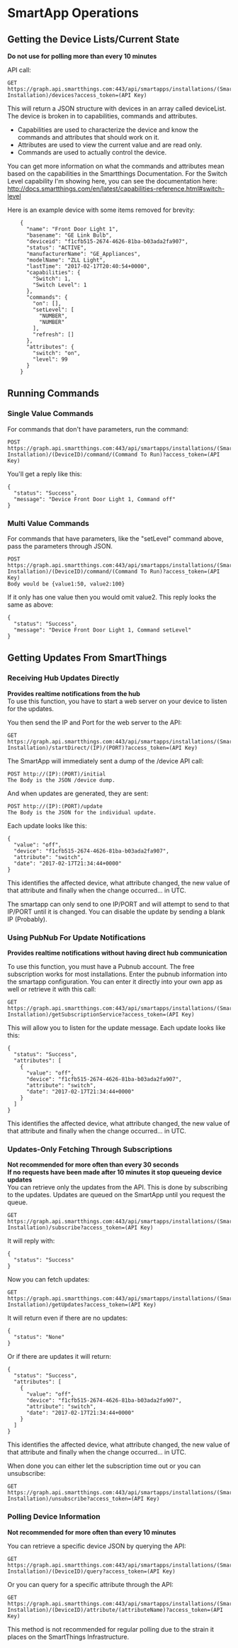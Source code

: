 # SmartApp Operations

## Getting the Device Lists/Current State
<b>Do not use for polling more than every 10 minutes</b>

API call:	
```
GET https://graph.api.smartthings.com:443/api/smartapps/installations/(Smartapp Installation)/devices?access_token=(API Key)
```
This will return a JSON structure with devices in an array called deviceList.
The device is broken in to capabilities, commands and attributes.
 * Capabilities are used to characterize the device and know the commands and attributes that should work on it.
 * Attributes are used to view the current value and are read only.
 * Commands are used to actually control the device.

You can get more information on what the commands and attributes mean based on the capabilities in the Smartthings Documentation.
For the Switch Level capability I'm showing here, you can see the documentation here: http://docs.smartthings.com/en/latest/capabilities-reference.html#switch-level

Here is an example device with some items removed for brevity:
```
	{
      "name": "Front Door Light 1",
      "basename": "GE Link Bulb",
      "deviceid": "f1cfb515-2674-4626-81ba-b03ada2fa907",
      "status": "ACTIVE",
      "manufacturerName": "GE_Appliances",
      "modelName": "ZLL Light",
      "lastTime": "2017-02-17T20:40:54+0000",
      "capabilities": {
        "Switch": 1,
		"Switch Level": 1
      },
      "commands": {
        "on": [],
        "setLevel": [
          "NUMBER",
          "NUMBER"
        ],
        "refresh": []
      },
      "attributes": {
        "switch": "on",
        "level": 99
      }
    }
```

## Running Commands
### Single Value Commands
For commands that don't have parameters, run the command:
```
POST https://graph.api.smartthings.com:443/api/smartapps/installations/(Smartapp Installation)/(DeviceID)/command/(Command To Run)?access_token=(API Key)
```
You'll get a reply like this:
```
{
  "status": "Success",
  "message": "Device Front Door Light 1, Command off"
}
```

### Multi Value Commands
For commands that have parameters, like the "setLevel" command above, pass the parameters through JSON.
```
POST https://graph.api.smartthings.com:443/api/smartapps/installations/(Smartapp Installation)/(DeviceID)/command/(Command To Run)?access_token=(API Key)
Body would be {value1:50, value2:100}
```
If it only has one value then you would omit value2.
This reply looks the same as above:
```
{
  "status": "Success",
  "message": "Device Front Door Light 1, Command setLevel"
}
```
## Getting Updates From SmartThings
### Receiving Hub Updates Directly
<b>Provides realtime notifications from the hub</b><BR />
To use this function, you have to start a web server on your device to listen for the updates.

You then send the IP and Port for the web server to the API:
```
GET https://graph.api.smartthings.com:443/api/smartapps/installations/(Smartapp Installation)/startDirect/(IP)/(PORT)?access_token=(API Key)
```

The SmartApp will immediately sent a dump of the /device API call:
```
POST http://(IP):(PORT)/initial
The Body is the JSON /device dump.
```
And when updates are generated, they are sent:
```
POST http://(IP):(PORT)/update
The Body is the JSON for the individual update.
```
Each update looks like this:
```
{
  "value": "off",
  "device": "f1cfb515-2674-4626-81ba-b03ada2fa907",
  "attribute": "switch",
  "date": "2017-02-17T21:34:44+0000"
}
```
This identifies the affected device, what attribute changed, the new value of that attribute and finally when the change occurred... in UTC.

The smartapp can only send to one IP/PORT and will attempt to send to that IP/PORT until it is changed. 
You can disable the update by sending a blank IP (Probably).


### Using PubNub For Update Notifications
<b>Provides realtime notifications without having direct hub communication</b><BR />


To use this function, you must have a Pubnub account. The free subscription works for most installations.
Enter the pubnub information into the smartapp configuration.
You can enter it directly into your own app as well or retrieve it with this call:
```
GET https://graph.api.smartthings.com:443/api/smartapps/installations/(Smartapp Installation)/getSubscriptionService?access_token=(API Key)
```
This will allow you to listen for the update message.
Each update looks like this:
```
{
  "status": "Success",
  "attributes": [
    {
      "value": "off",
      "device": "f1cfb515-2674-4626-81ba-b03ada2fa907",
      "attribute": "switch",
      "date": "2017-02-17T21:34:44+0000"
    }
  ]
}
```
This identifies the affected device, what attribute changed, the new value of that attribute and finally when the change occurred... in UTC.

### Updates-Only Fetching Through Subscriptions 
<b>Not recommended for more often than every 30 seconds</b><BR />
<b>If no requests have been made after 10 minutes it stop queueing device updates</b><BR />
You can retrieve only the updates from the API. This is done by subscribing to the updates. Updates are queued on the SmartApp until you request the queue.
```
GET https://graph.api.smartthings.com:443/api/smartapps/installations/(Smartapp Installation)/subscribe?access_token=(API Key)
```

It will reply with:
```
{
  "status": "Success"
}
```

Now you can fetch updates:
```
GET https://graph.api.smartthings.com:443/api/smartapps/installations/(Smartapp Installation)/getUpdates?access_token=(API Key)
```

It will return even if there are no updates:
```
{
  "status": "None"
}
```

Or if there are updates it will return:
```
{
  "status": "Success",
  "attributes": [
    {
      "value": "off",
      "device": "f1cfb515-2674-4626-81ba-b03ada2fa907",
      "attribute": "switch",
      "date": "2017-02-17T21:34:44+0000"
    }
  ]
}
```
This identifies the affected device, what attribute changed, the new value of that attribute and finally when the change occurred... in UTC.

When done you can either let the subscription time out or you can unsubscribe:
```
GET https://graph.api.smartthings.com:443/api/smartapps/installations/(Smartapp Installation)/unsubscribe?access_token=(API Key)
```

### Polling Device Information 
<b>Not recommended for more often than every 10 minutes</b><BR />

You can retrieve a specific device JSON by querying the API:
```
GET https://graph.api.smartthings.com:443/api/smartapps/installations/(Smartapp Installation)/(DeviceID)/query?access_token=(API Key)
```

Or you can query for a specific attribute through the API:
```
GET https://graph.api.smartthings.com:443/api/smartapps/installations/(Smartapp Installation)/(DeviceID)/attribute/(attributeName)?access_token=(API Key)
```

This method is not recommended for regular polling due to the strain it places on the SmartThings Infrastructure.

